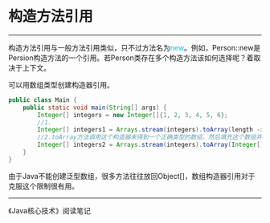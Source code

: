 # 构造方法引用

---

构造方法引用与一般方法引用类似，只不过方法名为<font color = #00BFFF>new</font>。例如，Person::new是Persion构造方法的一个引用。若Person类存在多个构造方法该如何选择呢？着取决于上下文。

可以用数组类型创建构造器引用。

```java
public class Main {
    public static void main(String[] args) {
        Integer[] integers = new Integer[]{1, 2, 3, 4, 5, 6};
        //1.
        Integer[] integers1 = Arrays.stream(integers).toArray(length -> new Integer[length]);
        //2.toArray方法调用这个构造器来得到一个正确类型的数组。然后填充这个数组并返回。
        Integer[] integers2 = Arrays.stream(integers).toArray(Integer[]::new);
    }
}
```

由于Java不能创建泛型数组，很多方法往往放回Object[]，数组构造器引用对于克服这个限制很有用。

---

《Java核心技术》阅读笔记